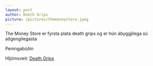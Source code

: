 ```yaml
---
layout: post
author: Death Grips
picture: /pictures/themoneystore.jpeg
---
```

The Money Store er fyrsta plata death grips og er hún ábyggjilega sú aðgengilegasta

Peningabúðin

Hljómsveit: [Death Grips](/authors/dg.html)